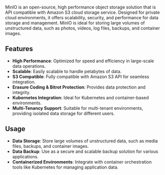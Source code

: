 MinIO is an open-source, high performance object storage solution that is API compatible with Amazon S3 cloud storage service. Designed for private cloud environments, it offers scalability, security, and performance for data storage and management. MinIO is ideal for storing large volumes of unstructured data, such as photos, videos, log files, backups, and container images.

## Features

- **High Performance**: Optimized for speed and efficiency in large-scale data operations.
- **Scalable**: Easily scalable to handle petabytes of data.
- **S3 Compatible**: Fully compatible with Amazon S3 API for seamless integration.
- **Erasure Coding & Bitrot Protection**: Provides data protection and integrity.
- **Kubernetes Integration**: Ideal for Kubernetes and container-based environments.
- **Multi-Tenancy Support**: Suitable for multi-tenant environments, providing isolated data storage for different users.


## Usage

- **Data Storage**: Store large volumes of unstructured data, such as media files, backups, and container images.
- **Data Backup**: Use as a secure and scalable backup solution for various applications.
- **Containerized Environments**: Integrate with container orchestration tools like Kubernetes for managing application data.